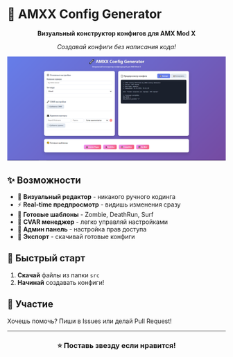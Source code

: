 # 🚀 AMXX Config Generator

<div align="center">

**Визуальный конструктор конфигов для AMX Mod X**

*Создавай конфиги без написания кода!*

![Preview](src/preview.png)

</div>

## ✨ Возможности

- 🎯 **Визуальный редактор** - никакого ручного кодинга
- ⚡ **Real-time предпросмотр** - видишь изменения сразу
- 🎨 **Готовые шаблоны** - Zombie, DeathRun, Surf
- 🔧 **CVAR менеджер** - легко управляй настройками
- 👥 **Админ панель** - настройка прав доступа
- 💾 **Экспорт** - скачивай готовые конфиги

## 🚀 Быстрый старт

1. **Скачай** файлы из папки `src`
2. **Начинай** создавать конфиги!

## 🤝 Участие

Хочешь помочь? Пиши в Issues или делай Pull Request!

---

<div align="center">

### ⭐ Поставь звезду если нравится!

</div>
